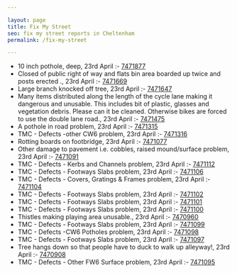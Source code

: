 ```yaml
---

layout: page
title: Fix My Street
seo: fix my street reports in Cheltenham
permalink: /fix-my-street

---
```


<!-- fix_marker starts -->

- 10 inch pothole, deep, 23rd April :- [7471877](https://www.fixmystreet.com/report/7471877)
- Closed of public right of way and flats bin area boarded up twice and posts erected ., 23rd April :- [7471669](https://www.fixmystreet.com/report/7471669)
- Large branch knocked off tree, 23rd April :- [7471647](https://www.fixmystreet.com/report/7471647)
- Many items distributed along the length of the cycle lane making it dangerous and unusable. This includes bit of plastic, glasses and vegetation debris. Please can it be cleaned. Otherwise bikes are forced to use the double lane road., 23rd April :- [7471475](https://www.fixmystreet.com/report/7471475)
- A pothole in road problem, 23rd April :- [7471315](https://www.fixmystreet.com/report/7471315)
- TMC - Defects -other CW6 problem, 23rd April :- [7471316](https://www.fixmystreet.com/report/7471316)
- Rotting boards on footbridge, 23rd April :- [7471077](https://www.fixmystreet.com/report/7471077)
- Other damage to pavement i.e. cobbles, raised mound/surface problem, 23rd April :- [7471091](https://www.fixmystreet.com/report/7471091)
- TMC - Defects - Kerbs and Channels problem, 23rd April :- [7471112](https://www.fixmystreet.com/report/7471112)
- TMC - Defects - Footways Slabs problem, 23rd April :- [7471106](https://www.fixmystreet.com/report/7471106)
- TMC - Defects - Covers, Gratings & Frames problem, 23rd April :- [7471104](https://www.fixmystreet.com/report/7471104)
- TMC - Defects - Footways Slabs problem, 23rd April :- [7471102](https://www.fixmystreet.com/report/7471102)
- TMC - Defects - Footways Slabs problem, 23rd April :- [7471101](https://www.fixmystreet.com/report/7471101)
- TMC - Defects - Footways Slabs problem, 23rd April :- [7471100](https://www.fixmystreet.com/report/7471100)
- Thistles making playing area unusable., 23rd April :- [7470960](https://www.fixmystreet.com/report/7470960)
- TMC - Defects - Footways Slabs problem, 23rd April :- [7471099](https://www.fixmystreet.com/report/7471099)
- TMC - Defects -CW6 Potholes  problem, 23rd April :- [7471098](https://www.fixmystreet.com/report/7471098)
- TMC - Defects - Footways Slabs problem, 23rd April :- [7471097](https://www.fixmystreet.com/report/7471097)
- Tree hangs down so that people have to duck to walk up alleyway!, 23rd April :- [7470908](https://www.fixmystreet.com/report/7470908)
- TMC - Defects - Other FW6  Surface problem, 23rd April :- [7471095](https://www.fixmystreet.com/report/7471095)

<!-- fix_marker ends -->